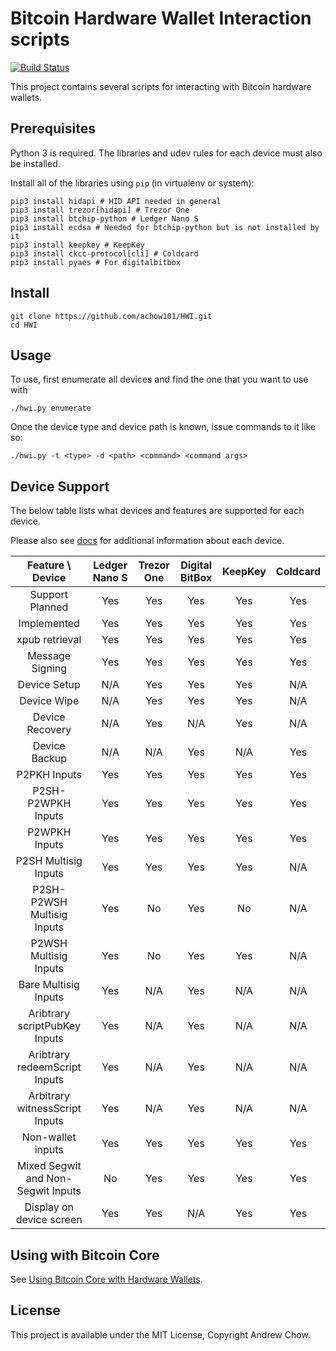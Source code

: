 # Bitcoin Hardware Wallet Interaction scripts

[![Build Status](https://travis-ci.org/achow101/HWI.svg?branch=master)](https://travis-ci.org/achow101/HWI)

This project contains several scripts for interacting with Bitcoin hardware wallets.

## Prerequisites

Python 3 is required. The libraries and udev rules for each device must also be installed.

Install all of the libraries using `pip` (in virtualenv or system):

```
pip3 install hidapi # HID API needed in general
pip3 install trezor[hidapi] # Trezor One
pip3 install btchip-python # Ledger Nano S
pip3 install ecdsa # Needed for btchip-python but is not installed by it
pip3 install keepkey # KeepKey
pip3 install ckcc-protocol[cli] # Coldcard
pip3 install pyaes # For digitalbitbox
```
## Install

```
git clone https://github.com/achow101/HWI.git
cd HWI
```

## Usage

To use, first enumerate all devices and find the one that you want to use with

```
./hwi.py enumerate
```

Once the device type and device path is known, issue commands to it like so:

```
./hwi.py -t <type> -d <path> <command> <command args>
```

## Device Support

The below table lists what devices and features are supported for each device.

Please also see [docs](docs/) for additional information about each device.

| Feature \ Device | Ledger Nano S | Trezor One | Digital BitBox | KeepKey | Coldcard |
|:---:|:---:|:---:|:---:|:---:|:---:|
| Support Planned | Yes | Yes | Yes | Yes | Yes |
| Implemented | Yes | Yes | Yes | Yes | Yes |
| xpub retrieval | Yes | Yes | Yes | Yes | Yes |
| Message Signing | Yes | Yes | Yes | Yes | Yes |
| Device Setup | N/A | Yes | Yes | Yes | N/A |
| Device Wipe | N/A | Yes | Yes | Yes | N/A |
| Device Recovery | N/A | Yes | N/A | Yes | N/A |
| Device Backup | N/A | N/A | Yes | N/A | Yes |
| P2PKH Inputs | Yes | Yes | Yes | Yes | Yes |
| P2SH-P2WPKH Inputs | Yes | Yes | Yes | Yes | Yes |
| P2WPKH Inputs | Yes | Yes | Yes | Yes | Yes |
| P2SH Multisig Inputs | Yes | Yes | Yes | Yes | N/A |
| P2SH-P2WSH Multisig Inputs | Yes | No | Yes | No | N/A |
| P2WSH Multisig Inputs | Yes | No | Yes | Yes | N/A |
| Bare Multisig Inputs | Yes | N/A | Yes | N/A | N/A |
| Aribtrary scriptPubKey Inputs | Yes | N/A | Yes | N/A | N/A |
| Aribtrary redeemScript Inputs | Yes | N/A | Yes | N/A | N/A |
| Arbitrary witnessScript Inputs | Yes | N/A | Yes | N/A | N/A |
| Non-wallet inputs | Yes | Yes | Yes | Yes | Yes |
| Mixed Segwit and Non-Segwit Inputs | No | Yes | Yes | Yes | Yes |
| Display on device screen | Yes | Yes | N/A | Yes | Yes |

## Using with Bitcoin Core

See [Using Bitcoin Core with Hardware Wallets](docs/bitcoin-core-usage.md).

## License

This project is available under the MIT License, Copyright Andrew Chow.
